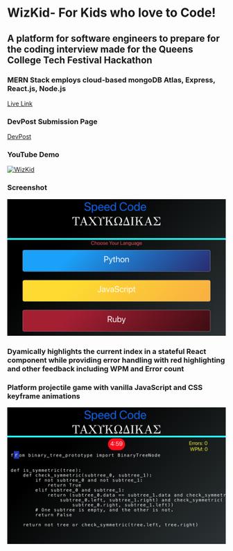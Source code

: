 # WizKid- For Kids who love to Code!
## A platform for software engineers to prepare for the coding interview made for the Queens College Tech Festival Hackathon
### MERN Stack employs cloud-based mongoDB Atlas, Express, React.js, Node.js 


[Live Link](https://wizkid.ml) 
### DevPost Submission Page
[DevPost](https://devpost.com/software/wizkid-8sfjkc)
### YouTube Demo
[![WizKid](https://img.youtube.com/vi/YOUTUBE_VIDEO_ID_HERE/0.jpg)](https://youtu.be/Zljcs7VcvIk)
### Screenshot
![Splash](https://github.com/SammoMichael/6Figures/blob/master/Screen%20Shot%202562-03-30%20at%2010.23.20%20PM.png "Splash Page")

### Dyamically highlights the current index in a stateful React component while providing error handling with red highlighting and other feedback including WPM and Error count
### Platform projectile game with vanilla JavaScript and CSS keyframe animations 

![Speedcoding page](https://github.com/SammoMichael/6Figures/blob/master/Screen%20Shot%202562-03-30%20at%2010.23.29%20PM.png "Coding Page")

